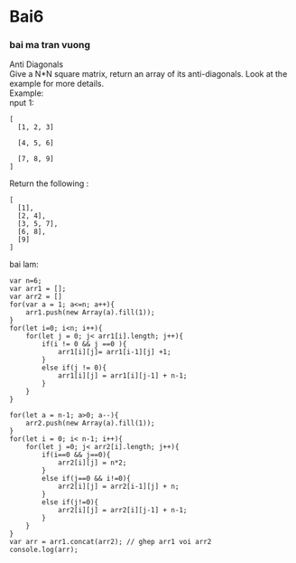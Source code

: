 # Bai6
### bai ma tran vuong
Anti Diagonals  
Give a N*N square matrix, return an array of its anti-diagonals. Look at the example for more details.  
Example:  
nput 1:      
```
[
  [1, 2, 3]

  [4, 5, 6]

  [7, 8, 9]
]
```
Return the following :  
```
[
  [1],
  [2, 4],
  [3, 5, 7],
  [6, 8],
  [9]
]
```

bai lam:  
```
var n=6;
var arr1 = [];
var arr2 = []
for(var a = 1; a<=n; a++){
    arr1.push(new Array(a).fill(1));
}
for(let i=0; i<n; i++){
    for(let j = 0; j< arr1[i].length; j++){
        if(i != 0 && j ==0 ){
            arr1[i][j]= arr1[i-1][j] +1;
        }
        else if(j != 0){
            arr1[i][j] = arr1[i][j-1] + n-1;
        }
    }
}

for(let a = n-1; a>0; a--){
    arr2.push(new Array(a).fill(1));
}
for(let i = 0; i< n-1; i++){
    for(let j =0; j< arr2[i].length; j++){
        if(i==0 && j==0){
            arr2[i][j] = n*2;
        }
        else if(j==0 && i!=0){
            arr2[i][j] = arr2[i-1][j] + n;
        }
        else if(j!=0){
            arr2[i][j] = arr2[i][j-1] + n-1;
        }
    }
}
var arr = arr1.concat(arr2); // ghep arr1 voi arr2
console.log(arr);
```
